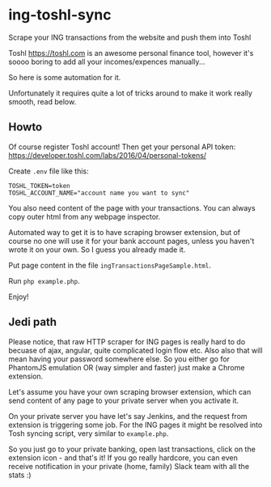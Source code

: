 # ing-toshl-sync
Scrape your ING transactions from the website and push them into Toshl

Toshl https://toshl.com is an awesome personal finance tool, however it's soooo boring to add
all your incomes/expences manually...

So here is some automation for it.

Unfortunately it requires quite a lot of tricks around to make it work really smooth, read below.

## Howto

Of course register Toshl account! Then get your personal API token: https://developer.toshl.com/labs/2016/04/personal-tokens/ 

Create `.env` file like this:

```
TOSHL_TOKEN=token
TOSHL_ACCOUNT_NAME="account name you want to sync"
```

You also need content of the page with your transactions.
You can always copy outer html from any webpage inspector.

Automated way to get it is to have scraping browser extension,
but of course no one will use it for your bank account pages, unless you
haven't wrote it on your own. So I guess you already made it.

Put page content in the file `ingTransactionsPageSample.html`.

Run `php example.php`.

Enjoy!

## Jedi path

Please notice, that raw HTTP scraper for ING pages is really hard to do becuase of ajax, angular, quite complicated login flow etc. Also also that will mean having your password somewhere else. So you either go for PhantomJS emulation OR (way simpler and faster) just make a Chrome extension.

Let's assume you have your own scraping browser extension, which can send content of any page to your private server when you activate it.

On your private server you have let's say Jenkins, and the request from extension is triggering some job. For the ING pages it might be resolved into Tosh syncing script, very similar to `example.php`. 

So you just go to your private banking, open last transactions, click on the extension icon - and that's it! If you go really hardcore, you can even receive notification in your private (home, family) Slack team with all the stats :)
